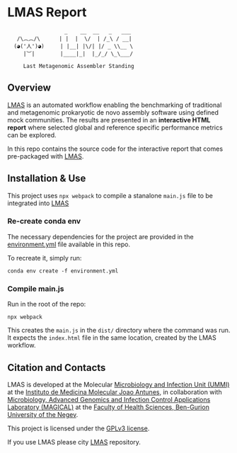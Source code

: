 # LMAS Report


                      _    __  __   _   ___
       /\︵︵/\      | |  |  \/  | /_\ / __|
      (◕('人')◕)     | |__| |\/| |/ _ \\__ \
         |︶|        |____|_|  |_/_/ \_\___/

         Last Metagenomic Assembler Standing


## Overview

[LMAS](https://github.com/cimendes/LMAS) is an automated workflow enabling the benchmarking of traditional and metagenomic prokaryotic de novo assembly software using defined mock communities. The results are presented in an **interactive HTML report** where selected global and reference specific performance metrics can be explored.

In this repo contains the source code for the interactive report that comes pre-packaged with [LMAS](https://github.com/cimendes/LMAS).

## Installation & Use

This project uses `npx webpack` to compile a stanalone `main.js` file to be integrated into [LMAS](https://github.com/cimendes/LMAS)

### Re-create conda env

The necessary dependencies for the project are provided in the [environment.yml](environment.yml) file available 
in this repo.

To recreate it, simply run:

    conda env create -f environment.yml

### Compile main.js

Run in the root of the repo:

    npx webpack 

This creates the `main.js` in the `dist/` directory where the command was run. It expects the `index.html` file in the 
same location, created by the LMAS workflow. 

## Citation and Contacts

LMAS is developed at the Molecular [Microbiology and Infection Unit (UMMI)](http://darwin.phyloviz.net/wiki/doku.php) at the [Instituto de Medicina Molecular Joao Antunes](https://imm.medicina.ulisboa.pt/en/), in collaboration with [Microbiology, Advanced Genomics and Infection Control Applications Laboratory (MAGICAL)](https://morangiladlab.com) at the [Faculty of Health Sciences, Ben-Gurion University of the Negev](https://in.bgu.ac.il/en/fohs/Pages/default.aspx). 

This project is licensed under the [GPLv3 license](https://github.com/cimendes/LMAS/blob/main/LICENSE).

If you use LMAS please city [LMAS](https://github.com/cimendes/LMAS) repository.